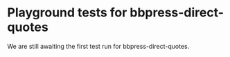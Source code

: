 # Playground tests for bbpress-direct-quotes
We are still awaiting the first test run for bbpress-direct-quotes.

